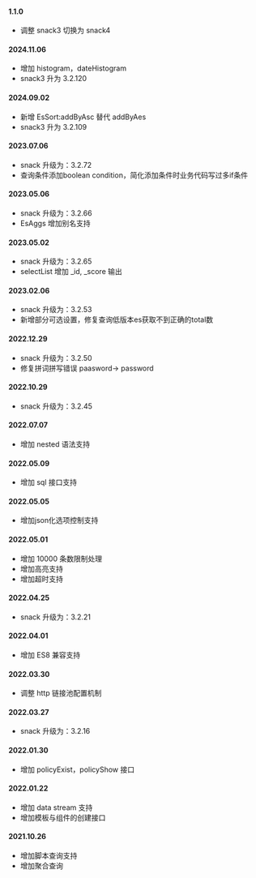 
#### 1.1.0

* 调整 snack3 切换为 snack4

#### 2024.11.06

* 增加 histogram，dateHistogram
* snack3 升为 3.2.120

#### 2024.09.02

* 新增 EsSort:addByAsc 替代 addByAes
* snack3 升为 3.2.109

#### 2023.07.06

* snack 升级为：3.2.72
* 查询条件添加boolean condition，简化添加条件时业务代码写过多if条件


#### 2023.05.06

* snack 升级为：3.2.66
* EsAggs 增加别名支持

#### 2023.05.02
* snack 升级为：3.2.65
* selectList 增加 _id, _score 输出


#### 2023.02.06
* snack 升级为：3.2.53
* 新增部分可选设置，修复查询低版本es获取不到正确的total数


#### 2022.12.29
* snack 升级为：3.2.50
* 修复拼词拼写错误 paasword-> password

#### 2022.10.29
* snack 升级为：3.2.45

#### 2022.07.07
* 增加 nested 语法支持

#### 2022.05.09
* 增加 sql 接口支持

#### 2022.05.05
* 增加json化选项控制支持

#### 2022.05.01
* 增加 10000 条数限制处理
* 增加高亮支持
* 增加超时支持

#### 2022.04.25
* snack 升级为：3.2.21

#### 2022.04.01
* 增加 ES8 兼容支持

#### 2022.03.30
* 调整 http 链接池配置机制

#### 2022.03.27
* snack 升级为：3.2.16

#### 2022.01.30
* 增加 policyExist，policyShow 接口

#### 2022.01.22
* 增加 data stream 支持
* 增加模板与组件的创建接口

#### 2021.10.26
* 增加脚本查询支持
* 增加聚合查询
